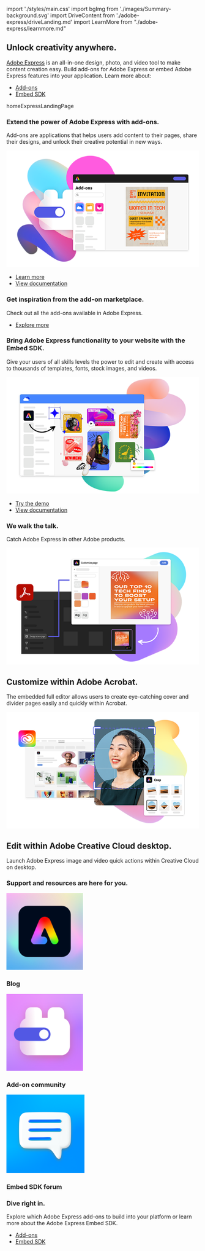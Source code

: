 
import './styles/main.css'
import bgImg from './images/Summary-background.svg'
import DriveContent from './adobe-express/driveLanding.md'
import LearnMore from "./adobe-express/learnmore.md"

<Hero slots="heading, text, buttons, assetsImg" customLayout variant="halfwidth" className="add-ones-hero adobe-express-hero"/>

## Unlock creativity anywhere.

[Adobe Express](https://adobe.com/express) is an all-in-one design, photo, and video tool to make content creation easy. Build add-ons for Adobe Express or embed Adobe Express features into your application. Learn more about:

- [Add-ons](https://developer-stage.adobe.com/express/add-ons)
- [Embed SDK](https://developer-stage.adobe.com/express/embed-sdk)

homeExpressLandingPage

<TextBlock slots="heading,text,image,buttons" theme="lightest" headerElementType="h2" variantsTypePrimary='secondary' variantStyleFill = "outline" homeZigZag className="explore unleash-power" position="left" />

### Extend the power of Adobe Express with add-ons.

Add-ons are applications that helps users add content to their pages, share their designs, and unlock their creative potential in new ways.

![Power of Adobe Express](./images/AddOn.png)

- [Learn more](https://developer-stage.adobe.com/express/add-ons)
- [View documentation](https://developer-stage.adobe.com/express/add-ons/docs/guides/)

<TextBlock slots="heading" className="announcement exploreCapabilities inspiration" theme="lightest"/>

### Get inspiration from the add-on marketplace.

<DriveContent />

<DCSummaryBlock slots="text, buttons" theme="dark"  buttonPositionRight btnVariant="cta" className="tryForFree" />

Check out all the add-ons available in Adobe Express.

- [Explore more](https://new.express.adobe.com/new?category=addOns)
  
<TextBlock slots="heading,text,image,buttons" theme="light" headerElementType="h2" variantsTypePrimary='secondary' variantStyleFill = "outline" homeZigZag className="explore unleash-power" position="right" />

### Bring Adobe Express functionality to your website with the Embed SDK.

Give your users of all skills levels the power to edit and create with access to thousands of templates, fonts, stock images, and videos.

![Adobe Express functionality](./images/Embed.png)

- [Try the demo](https://demo.expressembed.com)
- [View documentation](https://developer-stage.adobe.com/express/embed-sdk/docs)
  
<TextBlock slots="heading,text" className="announcement exploreCapabilities walkthetalk" theme="light"/>

### We walk the talk.

Catch Adobe Express in other Adobe products.

<ImageTextBlock slots="image,heading,text" repeat="2" theme="light" bgColor="#f8f8f8" className="boxmodal" isCenter variantsTypePrimary='secondary'/>

![Customize within Adobe Acrobat](./images/AcrobatEmbed.png)

## Customize within Adobe Acrobat.

The embedded full editor allows users to create eye-catching cover and divider pages easily and quickly within Acrobat.

![Creative Cloud desktop](./images/CCEmbed.png)

## Edit within Adobe Creative Cloud desktop.

Launch Adobe Express image and video quick actions within Creative Cloud on desktop.

<WrapperComponent slots="content" repeat="1" theme="light" />

<LearnMore />

<TextBlock slots="heading" className="announcement exploreCapabilities support-label" theme="lightest"/>

### Support and resources are here for you.

<MiniResourceCard slots="image,heading" repeat="3" theme="lightest" inRow="3" className="mini-card support-tools" />

![Blog](./images/Blog.svg)

### Blog

![Add-on Community](./images/Add-ons-community.svg)

### Add-on community

![Embed SDK forum](./images/Embed-forums.png)

### Embed SDK forum

<TeaserBlock  slots="heading,text,buttons" textColor="white" bgURL={bgImg} className="viewAddOn creative-express" variant="fullwidth"/>

### Dive right in.

Explore which Adobe Express add-ons to build into your platform or learn more about the Adobe Express Embed SDK.

- [Add-ons](https://developer-stage.adobe.com/express/add-ons)
- [Embed SDK](https://developer-stage.adobe.com/express/embed-sdk)
